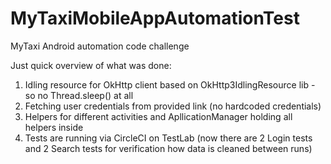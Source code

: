 # MyTaxiMobileAppAutomationTest
MyTaxi Android automation code challenge

Just quick overview of what was done:
1. Idling resource for OkHttp client based on OkHttp3IdlingResource lib - so no Thread.sleep() at all
2. Fetching user credentials from provided link (no hardcoded credentials)
3. Helpers for different activities and ApllicationManager holding all helpers inside
4. Tests are running via CircleCI on TestLab (now there are 2 Login tests and 2 Search tests for verification how data is cleaned between runs)


